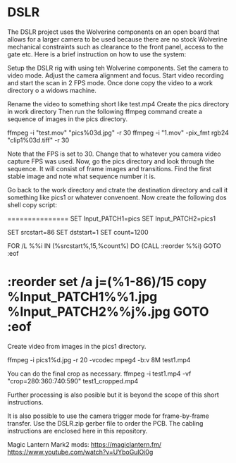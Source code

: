 # DSLR
The DSLR project uses the Wolverine components on an open board that allows for a larger camera to be used because there are no stock Wolverine mechanical constraints such as clearance to the front panel,  access to the gate etc.
Here is a brief instruction on how to use the system:

Setup the DSLR rig with using teh Wolverine components.
Set the camera to video mode. Adjust the camera alignment and focus.
Start video recording and start the scan in 2 FPS mode.
Once done copy the video to a work directory o a widows machine.

Rename the video to something short like test.mp4
Create the pics directory in work directory
Then run the following ffmpeg command  create a sequence of images in the pics directory.

ffmpeg -i "test.mov" "pics\%03d.jpg" -r 30
ffmpeg -i "1.mov" -pix_fmt rgb24 "clip1\%03d.tiff" -r 30

Note that the FPS is set to 30. Change that to whatever you camera video capture FPS was used.
Now, go the pics directory and look through the sequence. It will consist of frame images and transitions.
Find the first stable image and note what sequence number it is.

Go back to the work directory and ctrate the destination directory and call it something like pics1 or whatever convenoent.
Now create the following dos shell copy script:

===============
SET Input_PATCH1=pics
SET Input_PATCH2=pics1

SET srcstart=86
SET dststart=1
SET count=1200


FOR /L %%i IN (%srcstart%,15,%count%)  DO (CALL :reorder %%i)
GOTO :eof

:reorder
set /a j=(%1-86)/15
copy  %Input_PATCH1%\%1.jpg %Input_PATCH2%\%j%.jpg 
GOTO :eof
===============
Create video from images in the pics1 directory.

ffmpeg -i pics1\%d.jpg -r 20 -vcodec mpeg4 -b:v 8M test1.mp4

You can do the final crop as necessary.
ffmpeg -i test1.mp4 -vf "crop=280:360:740:590" test1_cropped.mp4
 
Further processing is also posible but it is beyond the scope of this short instructions.

It is also possible to use the camera trigger mode for frame-by-frame transfer.
Use the DSLR.zip gerber file to order the  PCB. The cabling instructions are enclosed here in this repository.

Magic Lantern Mark2 mods:
https://magiclantern.fm/  
https://www.youtube.com/watch?v=UYboGulOi0g



